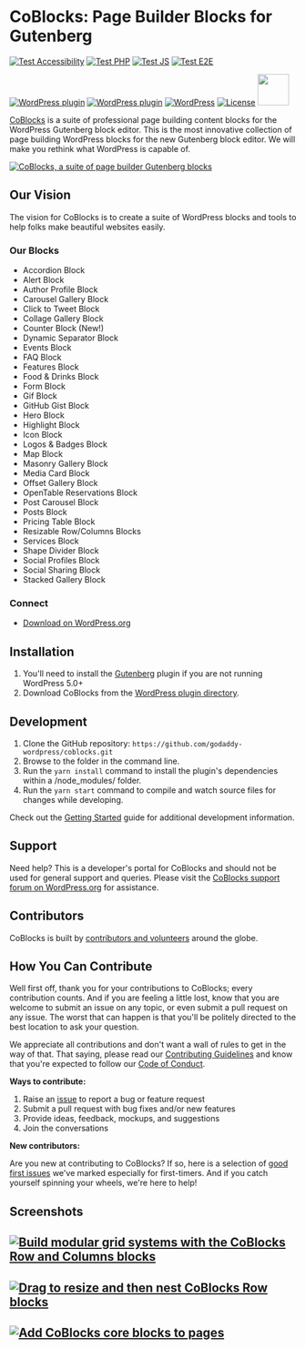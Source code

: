 # CoBlocks: Page Builder Blocks for Gutenberg

[![Test Accessibility](https://github.com/godaddy-wordpress/coblocks/actions/workflows/test-accessibility.yml/badge.svg)](https://github.com/godaddy-wordpress/coblocks/actions/workflows/test-accessibility.yml)
[![Test PHP](https://github.com/godaddy-wordpress/coblocks/actions/workflows/test-php.yml/badge.svg)](https://github.com/godaddy-wordpress/coblocks/actions/workflows/test-php.yml)
[![Test JS](https://github.com/godaddy-wordpress/coblocks/actions/workflows/test-javascript.yml/badge.svg)](https://github.com/godaddy-wordpress/coblocks/actions/workflows/test-javascript.yml)
[![Test E2E](https://github.com/godaddy-wordpress/coblocks/actions/workflows/test-e2e.yml/badge.svg)](https://github.com/godaddy-wordpress/coblocks/actions/workflows/test-e2e.yml)

[![WordPress plugin](https://img.shields.io/wordpress/plugin/dt/coblocks.svg?style=flat)](https://wordpress.org/plugins/coblocks/) [![WordPress plugin](https://img.shields.io/wordpress/plugin/v/coblocks.svg?style=flat)](https://wordpress.org/plugins/coblocks/) [![WordPress](https://img.shields.io/wordpress/v/coblocks.svg?style=flat)]() [![License](https://img.shields.io/badge/license-GPL--2.0%2B-red.svg)](https://github.com/godaddy-wordpress/coblocks/blob/master/LICENSE) <img src="https://www.w3.org/WAI/wcag2AA.png" width="55" />

[CoBlocks](https://wordpress.org/plugins/coblocks/) is a suite of professional page building content blocks for the WordPress Gutenberg block editor. This is the most innovative collection of page building WordPress blocks for the new Gutenberg block editor. We will make you rethink what WordPress is capable of.

[![CoBlocks, a suite of page builder Gutenberg blocks](https://user-images.githubusercontent.com/1813435/74267026-494fd300-4cd3-11ea-8a0f-e5bca5bc844f.jpg)](https://wordpress.org/plugins/coblocks/)

## Our Vision

The vision for CoBlocks is to create a suite of WordPress blocks and tools to help folks make beautiful websites easily.

### Our Blocks

-   Accordion Block
-   Alert Block
-   Author Profile Block
-   Carousel Gallery Block
-   Click to Tweet Block
-   Collage Gallery Block
-   Counter Block (New!)
-   Dynamic Separator Block
-   Events Block
-   FAQ Block
-   Features Block
-   Food & Drinks Block
-   Form Block
-   Gif Block
-   GitHub Gist Block
-   Hero Block
-   Highlight Block
-   Icon Block
-   Logos & Badges Block
-   Map Block
-   Masonry Gallery Block
-   Media Card Block
-   Offset Gallery Block
-   OpenTable Reservations Block
-   Post Carousel Block
-   Posts Block
-   Pricing Table Block
-   Resizable Row/Columns Blocks
-   Services Block
-   Shape Divider Block
-   Social Profiles Block
-   Social Sharing Block
-   Stacked Gallery Block

### Connect

-   [Download on WordPress.org](https://wordpress.org/plugins/coblocks/)

## Installation

1. You'll need to install the [Gutenberg](https://wordpress.org/plugins/gutenberg/) plugin if you are not running WordPress 5.0+
2. Download CoBlocks from the [WordPress plugin directory](https://wordpress.org/plugins/coblocks/).

## Development

1. Clone the GitHub repository: `https://github.com/godaddy-wordpress/coblocks.git`
2. Browse to the folder in the command line.
3. Run the `yarn install` command to install the plugin's dependencies within a /node_modules/ folder.
4. Run the `yarn start` command to compile and watch source files for changes while developing.

Check out the [Getting Started](docs/contributors/getting-started.md) guide for additional development information.

## Support

Need help? This is a developer's portal for CoBlocks and should not be used for general support and queries. Please visit the [CoBlocks support forum on WordPress.org](https://wordpress.org/support/plugin/coblocks) for assistance.

## Contributors

CoBlocks is built by [contributors and volunteers](CONTRIBUTORS.md) around the globe.

## How You Can Contribute

Well first off, thank you for your contributions to CoBlocks; every contribution counts. And if you are feeling a little lost, know that you are welcome to submit an issue on any topic, or even submit a pull request on any issue. The worst that can happen is that you'll be politely directed to the best location to ask your question.

We appreciate all contributions and don't want a wall of rules to get in the way of that. That saying, please read our [Contributing Guidelines](.github/CONTRIBUTING.md) and know that you're expected to follow our [Code of Conduct](CODE_OF_CONDUCT.md).

**Ways to contribute:**

1. Raise an [issue](https://github.com/godaddy-wordpress/coblocks/issues/new/choose) to report a bug or feature request
2. Submit a pull request with bug fixes and/or new features
3. Provide ideas, feedback, mockups, and suggestions
4. Join the conversations

**New contributors:**

Are you new at contributing to CoBlocks? If so, here is a selection of [good first issues](https://github.com/godaddy-wordpress/coblocks/labels/good%20first%20issue) we've marked especially for first-timers. And if you catch yourself spinning your wheels, we're here to help!

## Screenshots

## [![Build modular grid systems with the CoBlocks Row and Columns blocks](https://user-images.githubusercontent.com/1813435/51091007-6aea2e00-1752-11e9-8ac5-4e6cb307ef47.gif)](https://wordpress.org/plugins/coblocks/)

## [![Drag to resize and then nest CoBlocks Row blocks](https://user-images.githubusercontent.com/1813435/51091023-940abe80-1752-11e9-9a91-4c332c393ca9.gif)](https://wordpress.org/plugins/coblocks/)

## [![Add CoBlocks core blocks to pages](https://user-images.githubusercontent.com/1813435/51091036-ccaa9800-1752-11e9-9e9f-fed60a73024c.gif)](https://wordpress.org/plugins/coblocks/)
